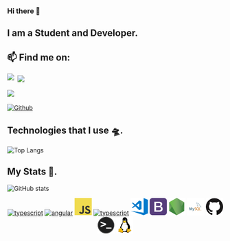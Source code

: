 ### Hi there 👋

## I am a Student and Developer.
## 📫 Find me on:
<p> 
 <a href="https://linkedin.com/in/ElianArism" target="_blank" rel="noopener noreferrer"> <img src="https://cdn.worldvectorlogo.com/logos/linkedin-icon-2.svg" height="40" style="vertical-align:top; "></a>
 <a href="mailto:elianarism@gmail.com" target="_blank"> <img src="https://cdn.worldvectorlogo.com/logos/gmail-icon.svg" height="40" style="vertical-align:top; margin:4px"></a>
</p>

![](https://visitor-badge.laobi.icu/badge?page_id=ElianArism.ElianArism)

[![Github](https://img.shields.io/github/followers/ElianArism?label=Follow&style=social)](https://github.com/ElianArism)

## Technologies that I use :flying_saucer:.
![Top Langs](https://github-readme-stats.vercel.app/api/top-langs/?username=ElianArism&theme=tokyonight)

## My Stats :rocket:.
![GitHub stats](https://github-readme-stats.vercel.app/api?username=ElianArism&show_icons=true&theme=tokyonight)

<p align="center">
<a target="_blank" rel="noopener noreferrer" href="https://cdn.iconscout.com/icon/free/png-512/typescript-1174965.png"><img src="https://cdn.iconscout.com/icon/free/png-512/typescript-1174965.png" alt="typescript" height="40" style="max-width:100%;"></a>
<a target="_blank" rel="noopener noreferrer" href="https://upload.wikimedia.org/wikipedia/commons/thumb/c/cf/Angular_full_color_logo.svg/1024px-Angular_full_color_logo.svg.png"><img src="https://upload.wikimedia.org/wikipedia/commons/thumb/c/cf/Angular_full_color_logo.svg/1024px-Angular_full_color_logo.svg.png" alt="angular" height="40" style="max-width:100%;"></a>
<a target="_blank" rel="noopener noreferrer" href="https://raw.githubusercontent.com/github/explore/80688e429a7d4ef2fca1e82350fe8e3517d3494d/topics/javascript/javascript.png"><img src="https://raw.githubusercontent.com/github/explore/80688e429a7d4ef2fca1e82350fe8e3517d3494d/topics/javascript/javascript.png" alt="Javascript" height="40" style="max-width:100%;"></a>
<a target="_blank" rel="noopener noreferrer" href="https://i.imgur.com/oUH9hNy.png"><img src="https://i.imgur.com/oUH9hNy.png" alt="typescript" height="40" style="max-width:100%;"></a>
<a target="_blank" rel="noopener noreferrer" href="https://raw.githubusercontent.com/github/explore/80688e429a7d4ef2fca1e82350fe8e3517d3494d/topics/visual-studio-code/visual-studio-code.png"><img src="https://raw.githubusercontent.com/github/explore/80688e429a7d4ef2fca1e82350fe8e3517d3494d/topics/visual-studio-code/visual-studio-code.png" alt="VS Code" height="40" style="max-width:100%;"></a>
<a target="_blank" rel="noopener noreferrer" href="https://raw.githubusercontent.com/github/explore/80688e429a7d4ef2fca1e82350fe8e3517d3494d/topics/bootstrap/bootstrap.png"><img src="https://raw.githubusercontent.com/github/explore/80688e429a7d4ef2fca1e82350fe8e3517d3494d/topics/bootstrap/bootstrap.png" alt="Bootstrap" height="40" style="max-width:100%;"></a>
<a target="_blank" rel="noopener noreferrer" href="https://raw.githubusercontent.com/github/explore/80688e429a7d4ef2fca1e82350fe8e3517d3494d/topics/nodejs/nodejs.png"><img src="https://raw.githubusercontent.com/github/explore/80688e429a7d4ef2fca1e82350fe8e3517d3494d/topics/nodejs/nodejs.png" alt="NodeJS" height="40" style="max-width:100%;"></a>
<a target="_blank" rel="noopener noreferrer" href="https://raw.githubusercontent.com/github/explore/80688e429a7d4ef2fca1e82350fe8e3517d3494d/topics/mysql/mysql.png"><img src="https://raw.githubusercontent.com/github/explore/80688e429a7d4ef2fca1e82350fe8e3517d3494d/topics/mysql/mysql.png" alt="MySQL" height="40" style="max-width:100%;"></a>
<a target="_blank" rel="noopener noreferrer" href="https://raw.githubusercontent.com/github/explore/78df643247d429f6cc873026c0622819ad797942/topics/github/github.png"><img src="https://raw.githubusercontent.com/github/explore/78df643247d429f6cc873026c0622819ad797942/topics/github/github.png" alt="Github" height="40" style="max-width:100%;"></a>
<a target="_blank" rel="noopener noreferrer" href="https://raw.githubusercontent.com/github/explore/80688e429a7d4ef2fca1e82350fe8e3517d3494d/topics/terminal/terminal.png"><img src="https://raw.githubusercontent.com/github/explore/80688e429a7d4ef2fca1e82350fe8e3517d3494d/topics/terminal/terminal.png" alt="Terminal" height="40" style="max-width:100%;"></a>
<a target="_blank" rel="noopener noreferrer" href="https://raw.githubusercontent.com/github/explore/80688e429a7d4ef2fca1e82350fe8e3517d3494d/topics/linux/linux.png"><img src="https://raw.githubusercontent.com/github/explore/80688e429a7d4ef2fca1e82350fe8e3517d3494d/topics/linux/linux.png" alt="Linux" height="40" style="max-width:100%;"></a>
</p>


















